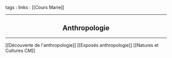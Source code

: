 tags : 
links : [[Cours Marie]]

****

<h2 style="text-align: center;"> Anthropologie </h2>

****


[[Découverte de l'anthropologie]]
[[Exposés anthropologie]]
[[Natures et Cultures CM]]